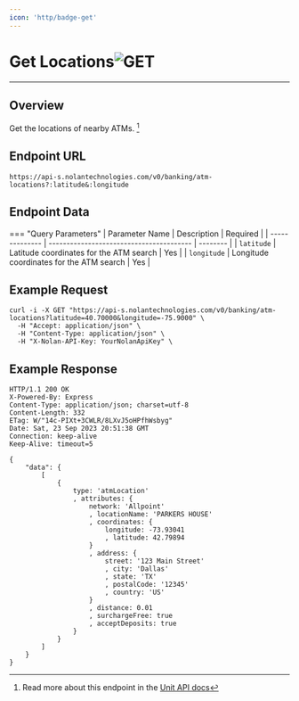 ```yaml
---
icon: 'http/badge-get'
---
```


<h1 class=article-title>Get Locations<img class="article-title-image" src="/assets/images/badge-get.svg" alt="GET"/></h1>

---

## Overview
Get the locations of nearby ATMs. [^ 1]

## Endpoint URL
`https://api-s.nolantechnologies.com/v0/banking/atm-locations?:latitude&:longitude`

## Endpoint Data
=== "Query Parameters"
    | Parameter Name | Description                              | Required |
    | -------------- | ---------------------------------------- | -------- |
    | `latitude`     | Latitude coordinates for the ATM search  | Yes      |
    | `longitude`    | Longitude coordinates for the ATM search | Yes      |

## Example Request
```text
curl -i -X GET "https://api-s.nolantechnologies.com/v0/banking/atm-locations?latitude=40.70000&longitude=-75.9000" \
  -H "Accept: application/json" \
  -H "Content-Type: application/json" \
  -H "X-Nolan-API-Key: YourNolanApiKey" \
```

## Example Response
```text
HTTP/1.1 200 OK
X-Powered-By: Express
Content-Type: application/json; charset=utf-8
Content-Length: 332
ETag: W/"14c-PIXt+3CWLR/8LXvJ5oHPfhWsbyg"
Date: Sat, 23 Sep 2023 20:51:38 GMT
Connection: keep-alive
Keep-Alive: timeout=5

{
    "data": {
        [
            {
                type: 'atmLocation'
                , attributes: {
                    network: 'Allpoint'
                    , locationName: 'PARKERS HOUSE'
                    , coordinates: {
                        longitude: -73.93041
                        , latitude: 42.79894
                    }
                    , address: {
                        street: '123 Main Street'
                        , city: 'Dallas'
                        , state: 'TX'
                        , postalCode: '12345'
                        , country: 'US'
                    }
                    , distance: 0.01
                    , surchargeFree: true
                    , acceptDeposits: true
                }
            }
        ]
    }
}
```

[^ 1]: Read more about this endpoint in the <a target="_blank" rel="noopener noreferrer" href="https://docs.unit.co/cards-atm-locations/">Unit API docs</a>